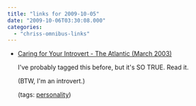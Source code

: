 ```yaml
---
title: "links for 2009-10-05"
date: "2009-10-06T03:30:08.000"
categories: 
  - "chriss-omnibus-links"
---
```


- [Caring for Your Introvert - The Atlantic (March 2003)](http://www.theatlantic.com/doc/200303/rauch)
    
    I've probably tagged this before, but it's SO TRUE. Read it.
    
    (BTW, I'm an introvert.)
    
    (tags: [personality](http://delicious.com/hubbsc/personality))
